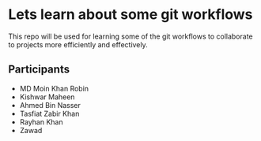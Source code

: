 # Lets learn about some git workflows

This repo will be used for learning some of the git workflows to collaborate to projects more efficiently and effectively.

## Participants

- MD Moin Khan Robin
- Kishwar Maheen
- Ahmed Bin Nasser
- Tasfiat Zabir Khan
- Rayhan Khan
- Zawad
